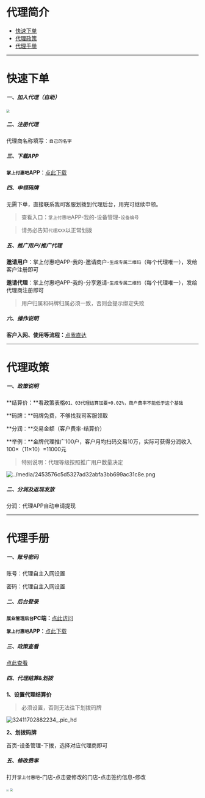 # 代理简介

- [快速下单](#快速下单)
- [代理政策](#代理政策)
- [代理手册](#代理手册)

---

# 快速下单

##### 一、加入代理（自助）

[<img src="https://cos.zjkmkj.com/media/2024/08/20/3607bbadbff9cbe2b707af1400ef835f-2.webp" style="zoom:50%;" />](https://agenth5new.fuhuiba.ltd//#/register?parentId=1736556838021435393&referrer=%E6%B5%99%E6%B1%9F%E5%8D%A1%E7%9B%9F&tenantId=000001&inviteCode=4ZJ8TW&deptId=1123598813738675301)

##### 二、注册代理

代理商名称填写：`自己的名字`

##### 三、下载APP

**`掌上付惠吧`APP**：[点此下载](http://cloud.ipaycloud.cn/app/#/login?&name=fhb&type=agent&tenantId=000001&mode=prod)

##### 四、申领码牌

无需下单，直接联系我司客服划拨到代理后台，用完可继续申领。

> 查看入口：`掌上付惠吧`APP-我的-设备管理-`设备编号`

> 请务必告知`代理XXX`以正常划拨

##### 五、推广用户/推广代理

**邀请用户**：掌上付惠吧APP-我的-邀请商户-`生成专属二维码`（每个代理唯一），发给客户注册即可

**邀请代理**：掌上付惠吧APP-我的-分享邀请-`生成专属二维码`（每个代理唯一），发给代理商注册即可

> 用户归属和码牌归属必须一致，否则会提示绑定失败

##### 六、操作说明

**客户入网、使用等流程：**[点我直达](tool/fhm.md)

---

# 代理政策

##### 一、政策说明

**结算价：**看政策表格`01、03代理结算加要+0.02%，商户费率不能低于这个基础`

**码牌：**码牌免费，不够找我司客服领取

**分润：**交易金额（客户费率-结算价）

**举例：**金牌代理推广100户，客户月均扫码交易10万，实际可获得分润收入100×（11×10）=11000元

> 特别说明：代理等级按照推广用户数量决定

![../media/2453576c5d5327ad32abfa3bb699ac31c8e.png](https://cos.zjkmkj.com/media/2024/08/20/ee09078003c98ddd5194f2ab2871bc9c-2.webp)

##### 二、分润及返现发放

分润：代理APP自动申请提现

---

# 代理手册

##### 一、账号密码

账号：代理自主入网设置

密码：代理自主入网设置

##### 二、后台登录

**`展业管理后台`PC端：**[点此访问](https://agentnew.fuhuiba.ltd/#/login)

**`掌上付惠吧`APP**：[点此下载](http://cloud.ipaycloud.cn/app/#/login?&name=fhb&type=agent&tenantId=000001&mode=prod)

##### 三、政策查看

[点此查看](#代理政策)

##### 四、代理结算&划拨

**1、设置代理结算价**

> 必须设置，否则无法往下划拨码牌

![32411702882234_.pic_hd](https://cos.zjkmkj.com/media/2024/08/20/62dd5e17897fe57f48ba96dd030700f9-2.webp)

**2、划拨码牌**

首页-设备管理-下拨，选择对应代理商即可

##### 五、修改费率

打开`掌上付惠吧`-门店-点击要修改的门店-点击签约信息-修改

<img src="https://wiki.zjkm.xyz/media/202403290843536.jpg" style="zoom:35%;" />

<img src="https://wiki.zjkm.xyz/media/202403290846134.jpg" style="zoom:48%;" />
